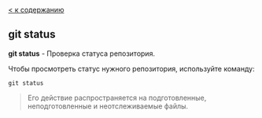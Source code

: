 [< к содержанию](./readme.md)

## git status

**git status** - Проверка статуса репозитория.

Чтобы просмотреть статус нужного репозитория, используйте команду: 

```bash=
git status
```
> Его действие распространяется на подготовленные, неподготовленные и неотслеживаемые файлы.